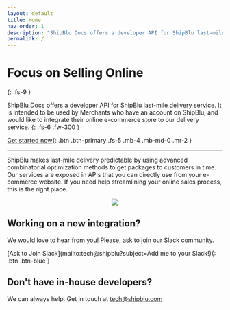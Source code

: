 ```yaml
---
layout: default
title: Home
nav_order: 1
description: "ShipBlu Docs offers a developer API for ShipBlu last-mile delivery service"
permalink: /
---
```


# Focus on Selling Online
{: .fs-9 }

ShipBlu Docs offers a developer API for ShipBlu last-mile delivery service.
It is intended to be used by Merchants who have an account on ShipBlu, 
and would like to integrate their online e-commerce store to our delivery service.
{: .fs-6 .fw-300 }

[Get started now](quick-start){: .btn .btn-primary .fs-5 .mb-4 .mb-md-0 .mr-2 }

---

ShipBlu makes last-mile delivery predictable by using advanced combinatorial optimization methods to get packages to customers in time.
Our services are exposed in APIs that you can directly use from your e-commerce website.
If you need help streamlining your online sales process, this is the right place.

<div style="text-align:center"><img src="/assets/img/shipblu-tech.png" /></div>

## Working on a new integration?

We would love to hear from you! Please, ask to join our Slack community.

[Ask to Join Slack](mailto:tech@shipblu?subject=Add me to your Slack!){: .btn .btn-blue }


## Don't have in-house developers? 
We can always help. Get in touch at [tech@shipblu.com](tech@shipblu.com)
